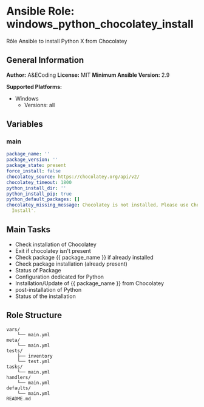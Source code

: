 # Ansible Role: windows_python_chocolatey_install

Rôle Ansible to install Python X from Chocolatey

## General Information

**Author:** A&ECoding
**License:** MIT
**Minimum Ansible Version:** 2.9

**Supported Platforms:**
- Windows
  - Versions: all

## Variables

### main

```yaml
package_name: ''
package_version: ''
package_state: present
force_install: false
chocolatey_source: https://chocolatey.org/api/v2/
chocolatey_timeout: 1800
python_install_dir: ''
python_install_pip: true
python_default_packages: []
chocolatey_missing_message: Chocolatey is not installed, Please use Chocolatey Role
  Install'.

```

## Main Tasks

- Check installation of Chocolatey
- Exit if chocolatey isn't present
- Check package {{ package_name }} if already installed
- Check package installation (already present)
- Status of Package
- Configuration dedicated for Python
- Installation/Update of {{ package_name }} from Chocolatey
- post-installation of Python
- Status of the installation

## Role Structure

```
vars/
    └── main.yml
meta/
    └── main.yml
tests/
    ├── inventory
    └── test.yml
tasks/
    └── main.yml
handlers/
    └── main.yml
defaults/
    └── main.yml
README.md
```